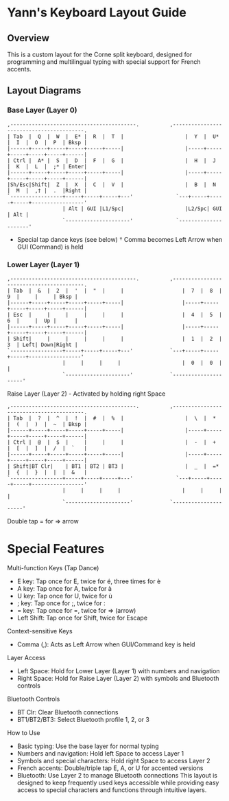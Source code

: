 # Yann's Keyboard Layout Guide

## Overview

This is a custom layout for the Corne split keyboard, designed for programming and multilingual typing with special support for French accents.

## Layout Diagrams

### Base Layer (Layer 0)

```
,-----------------------------------------.          ,-----------------------------------------.
| Tab  |  Q  |  W  |  E* |  R  |  T  |                    |  Y  |  U* |  I  |  O  |  P  | Bksp |
|------+-----+-----+-----+-----+-----|                    |-----+-----+-----+-----+-----+------|
| Ctrl |  A* |  S  |  D  |  F  |  G  |                    |  H  |  J  |  K  |  L  |  ;* | Enter|
|------+-----+-----+-----+-----+-----|                    |-----+-----+-----+-----+-----+------|
|Sh/Esc|Shift|  Z  |  X  |  C  |  V  |                    |  B  |  N  |  M  |  ,† |  .  |Right |
`-----------------+-----+-----+-----+---'              `---+-----+-----+-----+-----------------'
                  | Alt | GUI |L1/Spc|                    |L2/Spc| GUI | Alt |
                  `---------------------'              `---------------------'

```

- Special tap dance keys (see below)
  † Comma becomes Left Arrow when GUI (Command) is held

### Lower Layer (Layer 1)

```
,-----------------------------------------.          ,-----------------------------------------.
| Tab  |  &  |  2  |  '  |  "  |     |                   |  7  |  8  |  9  |     |     | Bksp |
|------+-----+-----+-----+-----+-----|                   |-----+-----+-----+-----+-----+------|
| Esc  |     |     |     |     |     |                   |  4  |  5  |  6  |     |  Up |      |
|------+-----+-----+-----+-----+-----|                   |-----+-----+-----+-----+-----+------|
| Shift|     |     |     |     |     |                   |  1  |  2  |  3  | Left| Down|Right |
`-----------------+-----+-----+-----+---'            `---+-----+-----+-----+-----------------'
                  |     |     |     |                    |  0  |  0  |     |
                  `---------------------'            `---------------------'
```

Raise Layer (Layer 2) - Activated by holding right Space

```
,-----------------------------------------.          ,-----------------------------------------.
| Tab  |  ?  |  ^  |  !  |  #  |  %  |                    |  \  |  *  |  (  |  )  |  ~  | Bksp |
|------+-----+-----+-----+-----+-----|                    |-----+-----+-----+-----+-----+------|
| Ctrl |  @  |  $  |     |     |     |                    |  -  |  +  |  [  |  ]  |  /  |  `   |
|------+-----+-----+-----+-----+-----|                    |-----+-----+-----+-----+-----+------|
| Shift|BT Clr|    | BT1 | BT2 | BT3 |                    |  _  |  =* |  {  |  }  |  |  |  &   |
`-----------------+-----+-----+-----+---'              `---+-----+-----+-----+-----------------'
                  |     |     |     |                    |     |     |     |
                  `---------------------'            `---------------------'
```

Double tap = for => arrow

# Special Features

Multi-function Keys (Tap Dance)

- E key: Tap once for E, twice for é, three times for è
- A key: Tap once for A, twice for à
- U key: Tap once for U, twice for ù
- ; key: Tap once for ;, twice for :
- = key: Tap once for =, twice for => (arrow)
- Left Shift: Tap once for Shift, twice for Escape

Context-sensitive Keys

- Comma (,): Acts as Left Arrow when GUI/Command key is held

Layer Access

- Left Space: Hold for Lower Layer (Layer 1) with numbers and navigation
- Right Space: Hold for Raise Layer (Layer 2) with symbols and Bluetooth controls

Bluetooth Controls

- BT Clr: Clear Bluetooth connections
- BT1/BT2/BT3: Select Bluetooth profile 1, 2, or 3

How to Use

- Basic typing: Use the base layer for normal typing
- Numbers and navigation: Hold left Space to access Layer 1
- Symbols and special characters: Hold right Space to access Layer 2
- French accents: Double/triple tap E, A, or U for accented versions
- Bluetooth: Use Layer 2 to manage Bluetooth connections
  This layout is designed to keep frequently used keys accessible while providing easy access to special characters and functions through intuitive layers.
